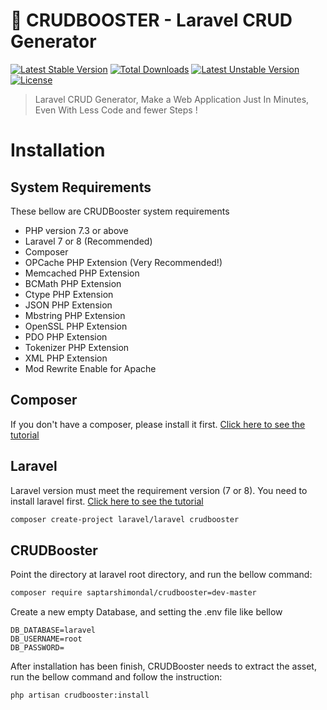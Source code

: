 # :rocket: CRUDBOOSTER - Laravel CRUD Generator

[![Latest Stable Version](https://poser.pugx.org/saptarshimondal/crudbooster/v)](//packagist.org/packages/saptarshimondal/crudbooster) 
[![Total Downloads](https://poser.pugx.org/saptarshimondal/crudbooster/downloads)](//packagist.org/packages/saptarshimondal/crudbooster) 
[![Latest Unstable Version](https://poser.pugx.org/saptarshimondal/crudbooster/v/unstable)](//packagist.org/packages/saptarshimondal/crudbooster) 
[![License](https://poser.pugx.org/saptarshimondal/crudbooster/license)](//packagist.org/packages/saptarshimondal/crudbooster)

> Laravel CRUD Generator, Make a Web Application Just In Minutes, Even With Less Code and fewer Steps !

# Installation
## System Requirements
These bellow are CRUDBooster system requirements 

* PHP version 7.3 or above
* Laravel 7 or 8 (Recommended)
* Composer
* OPCache PHP Extension (Very Recommended!)
* Memcached PHP Extension
* BCMath PHP Extension
* Ctype PHP Extension
* JSON PHP Extension
* Mbstring PHP Extension
* OpenSSL PHP Extension
* PDO PHP Extension
* Tokenizer PHP Extension
* XML PHP Extension
* Mod Rewrite Enable for Apache

## Composer
If you don't have a composer, please install it first. [Click here to see the tutorial](https://getcomposer.org/download/)


## Laravel
Laravel version must meet the requirement version (7 or 8). You need to install laravel first. [Click here to see the tutorial](https://laravel.com/docs/8.x/installation)
```bash
composer create-project laravel/laravel crudbooster
```

## CRUDBooster
Point the directory at laravel root directory, and run the bellow command: 
```bash
composer require saptarshimondal/crudbooster=dev-master
```

Create a new empty Database, and setting the .env file like bellow 
```config
DB_DATABASE=laravel
DB_USERNAME=root
DB_PASSWORD=
```

After installation has been finish, CRUDBooster needs to extract the asset, run the bellow command and follow the instruction: 
```bash
php artisan crudbooster:install
```
